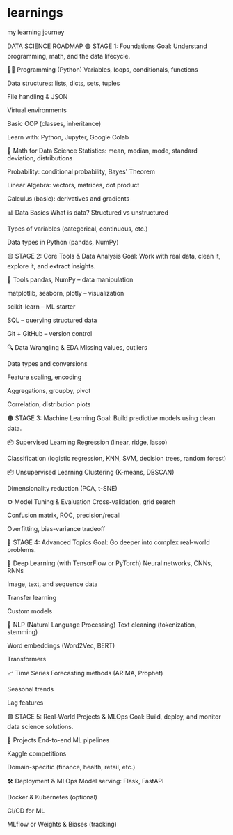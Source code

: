 # learnings
my learning journey

DATA SCIENCE ROADMAP
🟢 STAGE 1: Foundations
Goal: Understand programming, math, and the data lifecycle.

🧑‍💻 Programming (Python)
Variables, loops, conditionals, functions

Data structures: lists, dicts, sets, tuples

File handling & JSON

Virtual environments

Basic OOP (classes, inheritance)

Learn with: Python, Jupyter, Google Colab

🧮 Math for Data Science
Statistics: mean, median, mode, standard deviation, distributions

Probability: conditional probability, Bayes' Theorem

Linear Algebra: vectors, matrices, dot product

Calculus (basic): derivatives and gradients

📊 Data Basics
What is data? Structured vs unstructured

Types of variables (categorical, continuous, etc.)

Data types in Python (pandas, NumPy)

🟡 STAGE 2: Core Tools & Data Analysis
Goal: Work with real data, clean it, explore it, and extract insights.

🧰 Tools
pandas, NumPy – data manipulation

matplotlib, seaborn, plotly – visualization

scikit-learn – ML starter

SQL – querying structured data

Git + GitHub – version control

🔍 Data Wrangling & EDA
Missing values, outliers

Data types and conversions

Feature scaling, encoding

Aggregations, groupby, pivot

Correlation, distribution plots

🟠 STAGE 3: Machine Learning
Goal: Build predictive models using clean data.

📦 Supervised Learning
Regression (linear, ridge, lasso)

Classification (logistic regression, KNN, SVM, decision trees, random forest)

📦 Unsupervised Learning
Clustering (K-means, DBSCAN)

Dimensionality reduction (PCA, t-SNE)

⚙️ Model Tuning & Evaluation
Cross-validation, grid search

Confusion matrix, ROC, precision/recall

Overfitting, bias-variance tradeoff

🔵 STAGE 4: Advanced Topics
Goal: Go deeper into complex real-world problems.

🧠 Deep Learning (with TensorFlow or PyTorch)
Neural networks, CNNs, RNNs

Image, text, and sequence data

Transfer learning

Custom models

🤖 NLP (Natural Language Processing)
Text cleaning (tokenization, stemming)

Word embeddings (Word2Vec, BERT)

Transformers

📈 Time Series
Forecasting methods (ARIMA, Prophet)

Seasonal trends

Lag features

🟣 STAGE 5: Real-World Projects & MLOps
Goal: Build, deploy, and monitor data science solutions.

🚀 Projects
End-to-end ML pipelines

Kaggle competitions

Domain-specific (finance, health, retail, etc.)

🛠 Deployment & MLOps
Model serving: Flask, FastAPI

Docker & Kubernetes (optional)

CI/CD for ML

MLflow or Weights & Biases (tracking)
